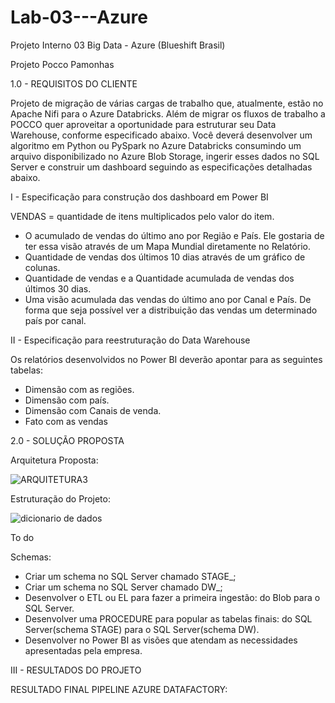 # Lab-03---Azure
Projeto Interno 03 Big Data - Azure (Blueshift Brasil)

Projeto Pocco Pamonhas

1.0 - REQUISITOS DO CLIENTE

Projeto de migração de várias cargas de trabalho que, atualmente, estão no Apache Nifi para o Azure Databricks. Além de migrar os fluxos de trabalho a POCCO quer aproveitar a oportunidade para estruturar seu Data Warehouse, conforme especificado abaixo. Você deverá desenvolver um algoritmo em Python ou PySpark no Azure Databricks consumindo um arquivo disponibilizado no Azure Blob Storage, ingerir esses dados no SQL Server e construir um dashboard seguindo as especificações detalhadas abaixo.

I - Especificação para construção dos dashboard em Power BI

VENDAS = quantidade de itens multiplicados pelo valor do item.
- O acumulado de vendas do último ano por Região e País. Ele gostaria de ter essa visão através de um Mapa Mundial diretamente no Relatório.
- Quantidade de vendas dos últimos 10 dias através de um gráfico de colunas.
- Quantidade de vendas e a Quantidade acumulada de vendas dos últimos 30 dias.
- Uma visão acumulada das vendas do último ano por Canal e País. De forma que seja possível ver a distribuição das vendas um determinado país por canal.

II - Especificação para reestruturação do Data Warehouse

Os relatórios desenvolvidos no Power BI deverão apontar para as seguintes tabelas: 
- Dimensão com as regiões.
- Dimensão com país.
- Dimensão com Canais de venda.
- Fato com as vendas


2.0 - SOLUÇÃO PROPOSTA

Arquitetura Proposta:

![ARQUITETURA3](https://user-images.githubusercontent.com/57818977/220207255-9b8d4946-97ad-4327-b022-aae433e78526.png)

Estruturação do Projeto:

![dicionario de dados](https://user-images.githubusercontent.com/57818977/220207458-341ef80e-5e5a-4d69-bad4-0e04b1f5ad36.png)

To do

Schemas:
- Criar um schema no SQL Server chamado STAGE_<SEU NOME>;
- Criar um schema no SQL Server chamado DW_<SEU NOME>;
- Desenvolver o ETL ou EL para fazer a primeira ingestão: do Blob para o SQL Server.
- Desenvolver uma PROCEDURE para popular as tabelas finais: do SQL Server(schema STAGE) para o SQL Server(schema DW).
- Desenvolver no Power BI as visões que atendam as necessidades apresentadas pela empresa.


III - RESULTADOS DO PROJETO

RESULTADO FINAL PIPELINE AZURE DATAFACTORY:




